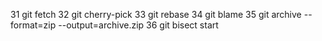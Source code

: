 31 git fetch 
32 git cherry-pick <commit>
33 git rebase <branch> 
34 git blame <file>
35 git archive --format=zip --output=archive.zip <branch>
36 git bisect start